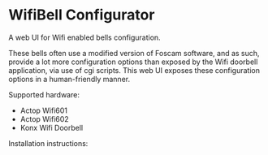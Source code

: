 # WifiBell Configurator

A web UI for Wifi enabled bells configuration.

These bells often use a modified version of Foscam software, and as such, provide a lot more configuration options than exposed by the Wifi doorbell application, via use of cgi scripts.
This web UI exposes these configuration options in a human-friendly manner.

Supported hardware:
- Actop Wifi601
- Actop Wifi602
- Konx Wifi Doorbell

Installation instructions:
